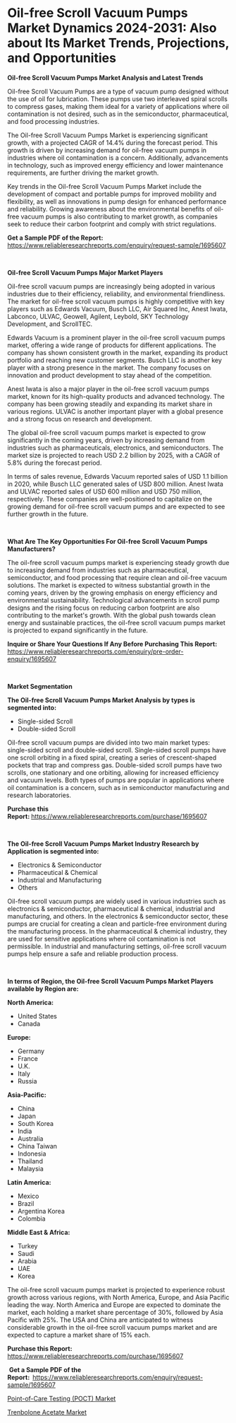 <p><h1>Oil-free Scroll Vacuum Pumps Market Dynamics 2024-2031: Also about Its Market Trends, Projections, and Opportunities</h1></p><p><strong>Oil-free Scroll Vacuum Pumps Market Analysis and Latest Trends</strong></p>
<p><p>Oil-free Scroll Vacuum Pumps are a type of vacuum pump designed without the use of oil for lubrication. These pumps use two interleaved spiral scrolls to compress gases, making them ideal for a variety of applications where oil contamination is not desired, such as in the semiconductor, pharmaceutical, and food processing industries.</p><p>The Oil-free Scroll Vacuum Pumps Market is experiencing significant growth, with a projected CAGR of 14.4% during the forecast period. This growth is driven by increasing demand for oil-free vacuum pumps in industries where oil contamination is a concern. Additionally, advancements in technology, such as improved energy efficiency and lower maintenance requirements, are further driving the market growth.</p><p>Key trends in the Oil-free Scroll Vacuum Pumps Market include the development of compact and portable pumps for improved mobility and flexibility, as well as innovations in pump design for enhanced performance and reliability. Growing awareness about the environmental benefits of oil-free vacuum pumps is also contributing to market growth, as companies seek to reduce their carbon footprint and comply with strict regulations.</p></p>
<p><strong>Get a Sample PDF of the Report:&nbsp;</strong> <a href="https://www.reliableresearchreports.com/enquiry/request-sample/1695607">https://www.reliableresearchreports.com/enquiry/request-sample/1695607</a></p>
<p>&nbsp;</p>
<p><strong>Oil-free Scroll Vacuum Pumps Major Market Players</strong></p>
<p><p>Oil-free scroll vacuum pumps are increasingly being adopted in various industries due to their efficiency, reliability, and environmental friendliness. The market for oil-free scroll vacuum pumps is highly competitive with key players such as Edwards Vacuum, Busch LLC, Air Squared Inc, Anest Iwata, Labconco, ULVAC, Geowell, Agilent, Leybold, SKY Technology Development, and ScrollTEC.</p><p>Edwards Vacuum is a prominent player in the oil-free scroll vacuum pumps market, offering a wide range of products for different applications. The company has shown consistent growth in the market, expanding its product portfolio and reaching new customer segments. Busch LLC is another key player with a strong presence in the market. The company focuses on innovation and product development to stay ahead of the competition.</p><p>Anest Iwata is also a major player in the oil-free scroll vacuum pumps market, known for its high-quality products and advanced technology. The company has been growing steadily and expanding its market share in various regions. ULVAC is another important player with a global presence and a strong focus on research and development.</p><p>The global oil-free scroll vacuum pumps market is expected to grow significantly in the coming years, driven by increasing demand from industries such as pharmaceuticals, electronics, and semiconductors. The market size is projected to reach USD 2.2 billion by 2025, with a CAGR of 5.8% during the forecast period.</p><p>In terms of sales revenue, Edwards Vacuum reported sales of USD 1.1 billion in 2020, while Busch LLC generated sales of USD 800 million. Anest Iwata and ULVAC reported sales of USD 600 million and USD 750 million, respectively. These companies are well-positioned to capitalize on the growing demand for oil-free scroll vacuum pumps and are expected to see further growth in the future.</p></p>
<p>&nbsp;</p>
<p><strong>What Are The Key Opportunities For Oil-free Scroll Vacuum Pumps Manufacturers?</strong></p>
<p><p>The oil-free scroll vacuum pumps market is experiencing steady growth due to increasing demand from industries such as pharmaceutical, semiconductor, and food processing that require clean and oil-free vacuum solutions. The market is expected to witness substantial growth in the coming years, driven by the growing emphasis on energy efficiency and environmental sustainability. Technological advancements in scroll pump designs and the rising focus on reducing carbon footprint are also contributing to the market's growth. With the global push towards clean energy and sustainable practices, the oil-free scroll vacuum pumps market is projected to expand significantly in the future.</p></p>
<p><strong>Inquire or Share Your Questions If Any Before Purchasing This Report:</strong> <a href="https://www.reliableresearchreports.com/enquiry/pre-order-enquiry/1695607">https://www.reliableresearchreports.com/enquiry/pre-order-enquiry/1695607</a></p>
<p>&nbsp;</p>
<p><strong>Market Segmentation</strong></p>
<p><strong>The Oil-free Scroll Vacuum Pumps Market Analysis by types is segmented into:</strong></p>
<p><ul><li>Single-sided Scroll</li><li>Double-sided Scroll</li></ul></p>
<p><p>Oil-free scroll vacuum pumps are divided into two main market types: single-sided scroll and double-sided scroll. Single-sided scroll pumps have one scroll orbiting in a fixed spiral, creating a series of crescent-shaped pockets that trap and compress gas. Double-sided scroll pumps have two scrolls, one stationary and one orbiting, allowing for increased efficiency and vacuum levels. Both types of pumps are popular in applications where oil contamination is a concern, such as in semiconductor manufacturing and research laboratories.</p></p>
<p><strong>Purchase this Report:&nbsp;</strong><a href="https://www.reliableresearchreports.com/purchase/1695607">https://www.reliableresearchreports.com/purchase/1695607</a></p>
<p>&nbsp;</p>
<p><strong>The Oil-free Scroll Vacuum Pumps Market Industry Research by Application is segmented into:</strong></p>
<p><ul><li>Electronics & Semiconductor</li><li>Pharmaceutical & Chemical</li><li>Industrial and Manufacturing</li><li>Others</li></ul></p>
<p><p>Oil-free scroll vacuum pumps are widely used in various industries such as electronics & semiconductor, pharmaceutical & chemical, industrial and manufacturing, and others. In the electronics & semiconductor sector, these pumps are crucial for creating a clean and particle-free environment during the manufacturing process. In the pharmaceutical & chemical industry, they are used for sensitive applications where oil contamination is not permissible. In industrial and manufacturing settings, oil-free scroll vacuum pumps help ensure a safe and reliable production process.</p></p>
<p>&nbsp;</p>
<p><strong>In terms of Region, the Oil-free Scroll Vacuum Pumps Market Players available by Region are:</strong></p>
<p>
    <p> <strong> North America: </strong>
        <ul>
            <li>United States</li>
            <li>Canada</li>
        </ul>
        </p> 
    <p> <strong> Europe: </strong>
        <ul>
            <li>Germany</li>
            <li>France</li>
            <li>U.K.</li>
            <li>Italy</li>
            <li>Russia</li>
        </ul>
        </p> 
    <p> <strong> Asia-Pacific: </strong>
        <ul>
            <li>China</li>
            <li>Japan</li>
            <li>South Korea</li>
            <li>India</li>
            <li>Australia</li>
            <li>China Taiwan</li>
            <li>Indonesia</li>
            <li>Thailand</li>
            <li>Malaysia</li>
        </ul>
        </p> 
    <p> <strong> Latin America: </strong>
        <ul>
            <li>Mexico</li>
            <li>Brazil</li>
            <li>Argentina Korea</li>
            <li>Colombia</li>
        </ul>
        </p> 
    <p> <strong> Middle East & Africa: </strong>
        <ul>
            <li>Turkey</li>
            <li>Saudi</li>
            <li>Arabia</li>
            <li>UAE</li>
            <li>Korea</li>
        </ul>
    </p>
    </p>
<p><p>The oil-free scroll vacuum pumps market is projected to experience robust growth across various regions, with North America, Europe, and Asia Pacific leading the way. North America and Europe are expected to dominate the market, each holding a market share percentage of 30%, followed by Asia Pacific with 25%. The USA and China are anticipated to witness considerable growth in the oil-free scroll vacuum pumps market and are expected to capture a market share of 15% each.</p></p>
<p><strong>Purchase this Report: </strong><a href="https://www.reliableresearchreports.com/purchase/1695607">https://www.reliableresearchreports.com/purchase/1695607</a></p>
<p>&nbsp;<strong>Get a Sample PDF of the Report:&nbsp;&nbsp;</strong><a href="https://www.reliableresearchreports.com/enquiry/request-sample/1695607">https://www.reliableresearchreports.com/enquiry/request-sample/1695607</a></p>
<p><strong></strong></p>
<p><p><a href="https://issuu.com/reportprime-2/docs/point-of-care-testing-poct-market-size-2030.pptx">Point-of-Care Testing (POCT) Market</a></p><p><a href="https://issuu.com/reportprime-2/docs/trenbolone-acetate-market-size-2030.pptx">Trenbolone Acetate Market</a></p></p>